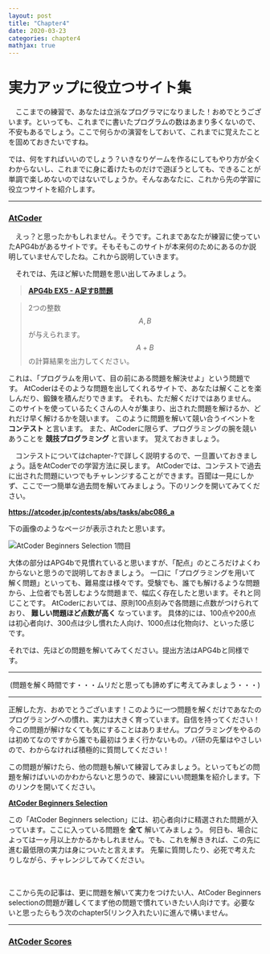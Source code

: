 ```yaml
---
layout: post
title: "Chapter4"
date: 2020-03-23
categories: chapter4
mathjax: true
---
```

<script type="text/javascript" src="https://cdn.mathjax.org/mathjax/latest/MathJax.js?config=TeX-AMS-MML_HTMLorMML"></script>
# 実力アップに役立つサイト集

　ここまでの練習で、あなたは立派なプログラマになりました！おめでとうございます。といっても、これまでに書いたプログラムの数はあまり多くないので、不安もあるでしょう。ここで何らかの演習をしておいて、これまでに覚えたことを固めておきたいですね。

では、何をすればいいのでしょう？いきなりゲームを作るにしてもやり方が全くわからないし、これまでに身に着けたものだけで遊ぼうとしても、できることが単調で楽しめないのではないでしょうか。そんなあなたに、これから先の学習に役立つサイトを紹介します。
******
### [AtCoder](https://atcoder.jp)

　えっ？と思ったかもしれません。そうです。これまであなたが練習に使っていたAPG4bがあるサイトです。そもそもこのサイトが本来何のためにあるのか説明していませんでしたね。これから説明していきます。

　それでは、先ほど解いた問題を思い出してみましょう。

> __[APG4b EX5 - A足すB問題](https://atcoder.jp/contests/APG4b/tasks/APG4b_cr)__

> 2つの整数$$A,B$$が与えられます。$$A+B$$の計算結果を出力してください。


これは、「プログラムを用いて、目の前にある問題を解決せよ」という問題です。
AtCoderはそのような問題を出してくれるサイトで、あなたは解くことを楽しんだり、鍛錬を積んだりできます。
それも、ただ解くだけではありません。このサイトを使っているたくさんの人々が集まり、出された問題を解けるか、どれだけ早く解けるかを競います。
このように問題を解いて競い合うイベントを __コンテスト__ と言います。
また、AtCoderに限らず、プログラミングの腕を競いあうことを __競技プログラミング__ と言います。
覚えておきましょう。

　コンテストについてはchapter-?で詳しく説明するので、一旦置いておきましょう。話をAtCoderでの学習方法に戻します。
AtCoderでは、コンテストで過去に出された問題にいつでもチャレンジすることができます。百聞は一見にしかず、ここで一つ簡単な過去問を解いてみましょう。下のリンクを開いてみてください。

__<a href="https://atcoder.jp/contests/abs/tasks/abc086_a" target="_blank">https://atcoder.jp/contests/abs/tasks/abc086_a</a>__

下の画像のようなページが表示されたと思います。

![AtCoder Beginners Selection 1問目](/beginners/assets/chapter4/abs-1.png)

大体の部分はAPG4bで見慣れていると思いますが、「配点」のところだけよくわからないと思うので説明しておきましょう。
一口に「プログラミングを用いて解く問題」といっても、難易度は様々です。受験でも、誰でも解けるような問題から、上位者でも苦しむような問題まで、幅広く存在したと思います。それと同じことです。
AtCoderにおいては、原則100点刻みで各問題に点数がつけられており、 __難しい問題ほど点数が高く__ なっています。
具体的には、100点や200点は初心者向け、300点は少し慣れた人向け、1000点は化物向け、といった感じです。

それでは、先ほどの問題を解いてみてください。提出方法はAPG4bと同様です。

******
<div align="center">(問題を解く時間です・・・ムリだと思っても諦めずに考えてみましょう・・・)</div>

******

正解した方、おめでとうございます！このように一つ問題を解くだけであなたのプログラミングへの慣れ、実力は大きく育っています。自信を持ってください！
今この問題が解けなくても気にすることはありません。プログラミングをやるのは初めてなのですから誰でも最初はうまく行かないもの。パ研の先輩はやさしいので、わからなければ積極的に質問してください！

この問題が解けたら、他の問題も解いて練習してみましょう。といってもどの問題を解けばいいのかわからないと思うので、練習にいい問題集を紹介します。下のリンクを開いてください。

__<a href="https://atcoder.jp/contests/abs/tasks/abc086_a" target="_blank">AtCoder Beginners Selection</a>__

この「AtCoder Beginners selection」には、初心者向けに精選された問題が入っています。ここに入っている問題を __全て__ 解いてみましょう。
何日も、場合によっては一ヶ月以上かかるかもしれません。でも、これを解ききれば、この先に進む最低限の実力は身についたと言えます。
先輩に質問したり、必死で考えたりしながら、チャレンジしてみてください。

<br>

ここから先の記事は、更に問題を解いて実力をつけたい人、AtCoder Beginners selectionの問題が難しくてまず他の問題で慣れていきたい人向けです。必要ないと思ったらもう次のchapter5(リンク入れたい)に進んで構いません。
******
### [AtCoder Scores](http://atcoder-scores.herokuapp.com/)
